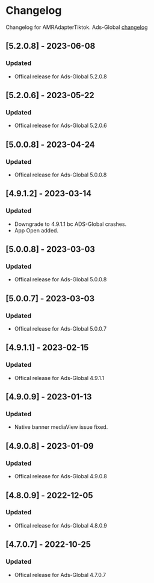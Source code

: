 # Changelog

Changelog for AMRAdapterTiktok. 
Ads-Global [changelog](https://developers.tiktok.com/doc/getting-started-ios-download-and-changelog)

## [5.2.0.8] - 2023-06-08
### Updated
- Offical release for Ads-Global 5.2.0.8

## [5.2.0.6] - 2023-05-22
### Updated
- Offical release for Ads-Global 5.2.0.6

## [5.0.0.8] - 2023-04-24
### Updated
- Offical release for Ads-Global 5.0.0.8

## [4.9.1.2] - 2023-03-14
### Updated
- Downgrade to 4.9.1.1 bc ADS-Global crashes.
- App Open added.

## [5.0.0.8] - 2023-03-03
### Updated
- Offical release for Ads-Global 5.0.0.8

## [5.0.0.7] - 2023-03-03
### Updated
- Offical release for Ads-Global 5.0.0.7

## [4.9.1.1] - 2023-02-15
### Updated
- Offical release for Ads-Global 4.9.1.1

## [4.9.0.9] - 2023-01-13
### Updated
- Native banner mediaView issue fixed.

## [4.9.0.8] - 2023-01-09
### Updated
- Offical release for Ads-Global 4.9.0.8

## [4.8.0.9] - 2022-12-05
### Updated
- Offical release for Ads-Global 4.8.0.9

## [4.7.0.7] - 2022-10-25
### Updated
- Offical release for Ads-Global 4.7.0.7
